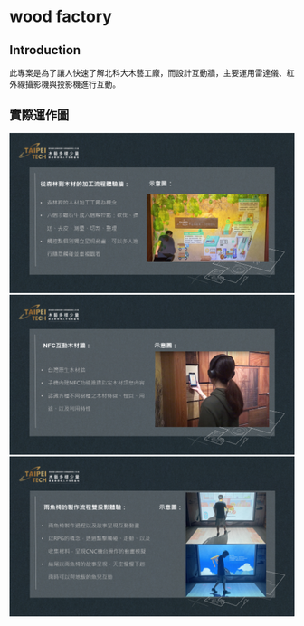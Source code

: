 # wood factory
## Introduction
此專案是為了讓人快速了解北科大木藝工廠，而設計互動牆，主要運用雷達儀、紅外線攝影機與投影機進行互動。

## 實際運作圖
![image](https://github.com/shuan86/wood_factory/blob/master/image/product1.png)
![image](https://github.com/shuan86/wood_factory/blob/master/image/product2.png)
![image](https://github.com/shuan86/wood_factory/blob/master/image/product3.png)




